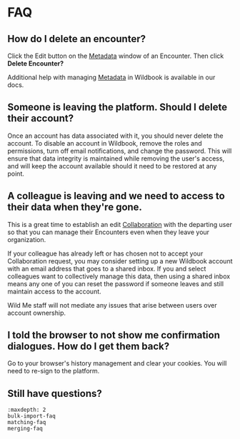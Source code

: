 # FAQ

## How do I delete an encounter?

Click the Edit button on the [Metadata](https://wildbook.docs.wildme.org/introduction/encounter/#metadata) window of an Encounter. Then click **Delete Encounter?**

Additional help with managing [Metadata](https://wildbook.docs.wildme.org/introduction/encounter/#metadata) in Wildbook is available in our docs.

## Someone is leaving the platform. Should I delete their account?

Once an account has data associated with it, you should never delete the account. To disable an account in Wildbook, remove the roles and permissions, turn off email notifications, and change the password. This will ensure that data integrity is maintained while removing the user's access, and will keep the account available should it need to be restored at any point.

## A colleague is leaving and we need to access to their data when they're gone.

This is a great time to establish an edit [Collaboration](https://wildbook.docs.wildme.org/security/silo-security/#collaborations) with the departing user so that you can manage their Encounters even when they leave your organization.

If your colleague has already left or has chosen not to accept your Collaboration request, you may consider setting up a new Wildbook account with an email address that goes to a shared inbox. If you and select colleagues want to collectively manage this data, then using a shared inbox means any one of you can reset the password if someone leaves and still maintain access to the account.

Wild Me staff will not mediate any issues that arise between users over account ownership.

## I told the browser to not show me confirmation dialogues. How do I get them back?

Go to your browser's history management and clear your cookies. You will need to re-sign to the platform.

## Still have questions?
```{toctree}
:maxdepth: 2
bulk-import-faq
matching-faq
merging-faq
```
